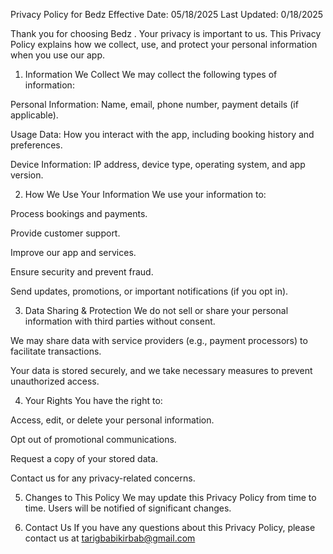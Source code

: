 Privacy Policy for Bedz 
Effective Date: 05/18/2025 Last Updated: 0/18/2025

Thank you for choosing Bedz . Your privacy is important to us. This Privacy Policy explains how we collect, use, and protect your personal information when you use our app.

1. Information We Collect
We may collect the following types of information:

Personal Information: Name, email, phone number, payment details (if applicable).

Usage Data: How you interact with the app, including booking history and preferences.

Device Information: IP address, device type, operating system, and app version.

2. How We Use Your Information
We use your information to:

Process bookings and payments.

Provide customer support.

Improve our app and services.

Ensure security and prevent fraud.

Send updates, promotions, or important notifications (if you opt in).

3. Data Sharing & Protection
We do not sell or share your personal information with third parties without consent.

We may share data with service providers (e.g., payment processors) to facilitate transactions.

Your data is stored securely, and we take necessary measures to prevent unauthorized access.

4. Your Rights
You have the right to:

Access, edit, or delete your personal information.

Opt out of promotional communications.

Request a copy of your stored data.

Contact us for any privacy-related concerns.

5. Changes to This Policy
We may update this Privacy Policy from time to time. Users will be notified of significant changes.

6. Contact Us
If you have any questions about this Privacy Policy, please contact us at tarigbabikirbab@gmail.com
